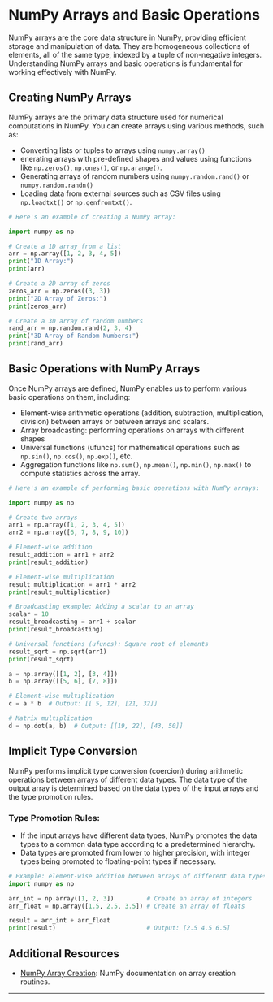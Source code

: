 # NumPy Arrays and Basic Operations

NumPy arrays are the core data structure in NumPy, providing efficient storage and manipulation of data. They are homogeneous collections of elements, all of the same type, indexed by a tuple of non-negative integers. Understanding NumPy arrays and basic operations is fundamental for working effectively with NumPy.

## Creating NumPy Arrays

NumPy arrays are the primary data structure used for numerical computations in NumPy. You can create arrays using various methods, such as:

- Converting lists or tuples to arrays using `numpy.array()`
- enerating arrays with pre-defined shapes and values using functions like `np.zeros()`, `np.ones()`, or `np.arange()`.
- Generating arrays of random numbers using `numpy.random.rand()` or `numpy.random.randn()`
- Loading data from external sources such as CSV files using `np.loadtxt()` or `np.genfromtxt()`.

```python
# Here's an example of creating a NumPy array:

import numpy as np

# Create a 1D array from a list
arr = np.array([1, 2, 3, 4, 5])
print("1D Array:")
print(arr)

# Create a 2D array of zeros
zeros_arr = np.zeros((3, 3))
print("2D Array of Zeros:")
print(zeros_arr)

# Create a 3D array of random numbers
rand_arr = np.random.rand(2, 3, 4)
print("3D Array of Random Numbers:")
print(rand_arr)
```

## Basic Operations with NumPy Arrays

Once NumPy arrays are defined, NumPy enables us to perform various basic operations on them, including:

- Element-wise arithmetic operations (addition, subtraction, multiplication, division) between arrays or between arrays and scalars.
- Array broadcasting: performing operations on arrays with different shapes
- Universal functions (ufuncs) for mathematical operations such as `np.sin()`, `np.cos()`, `np.exp()`, etc.
- Aggregation functions like `np.sum()`, `np.mean()`, `np.min()`, `np.max()` to compute statistics across the array.

```python
# Here's an example of performing basic operations with NumPy arrays:

import numpy as np

# Create two arrays
arr1 = np.array([1, 2, 3, 4, 5])
arr2 = np.array([6, 7, 8, 9, 10])

# Element-wise addition
result_addition = arr1 + arr2
print(result_addition)

# Element-wise multiplication
result_multiplication = arr1 * arr2
print(result_multiplication)

# Broadcasting example: Adding a scalar to an array
scalar = 10
result_broadcasting = arr1 + scalar
print(result_broadcasting)

# Universal functions (ufuncs): Square root of elements
result_sqrt = np.sqrt(arr1)
print(result_sqrt)

a = np.array([[1, 2], [3, 4]])
b = np.array([[5, 6], [7, 8]])

# Element-wise multiplication
c = a * b  # Output: [[ 5, 12], [21, 32]]

# Matrix multiplication
d = np.dot(a, b)  # Output: [[19, 22], [43, 50]]
```

## Implicit Type Conversion

NumPy performs implicit type conversion (coercion) during arithmetic operations between arrays of different data types. The data type of the output array is determined based on the data types of the input arrays and the type promotion rules.

### **Type Promotion Rules:**

- If the input arrays have different data types, NumPy promotes the data types to a common data type according to a predetermined hierarchy.
- Data types are promoted from lower to higher precision, with integer types being promoted to floating-point types if necessary.

```python
# Example: element-wise addition between arrays of different data types
import numpy as np

arr_int = np.array([1, 2, 3])         # Create an array of integers
arr_float = np.array([1.5, 2.5, 3.5]) # Create an array of floats

result = arr_int + arr_float         
print(result)                         # Output: [2.5 4.5 6.5]
```

## Additional Resources

- [NumPy Array Creation](https://numpy.org/doc/stable/reference/routines.array-creation.html): NumPy documentation on array creation routines.

---